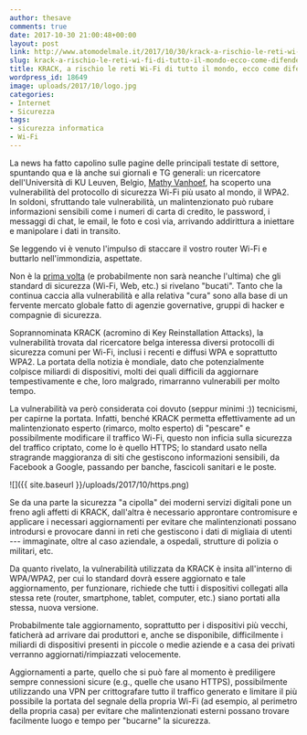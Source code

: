 ```yaml
---
author: thesave
comments: true
date: 2017-10-30 21:00:48+00:00
layout: post
link: http://www.atomodelmale.it/2017/10/30/krack-a-rischio-le-reti-wi-fi-di-tutto-il-mondo-ecco-come-difendersi/
slug: krack-a-rischio-le-reti-wi-fi-di-tutto-il-mondo-ecco-come-difendersi
title: KRACK, a rischio le reti Wi-Fi di tutto il mondo, ecco come difendersi
wordpress_id: 18649
image: uploads/2017/10/logo.jpg
categories:
- Internet
- Sicurezza
tags:
- sicurezza informatica
- Wi-Fi
---
```


La news ha fatto capolino sulle pagine delle principali testate di settore, spuntando qua e là anche sui giornali e TG generali: un ricercatore dell'Università di KU Leuven, Belgio, [Mathy Vanhoef](https://www.eff.org/deeplinks/2017/10/krack-vulnerability-what-you-need-know), ha scoperto una vulnerabilità del protocollo di sicurezza Wi-Fi più usato al mondo, il WPA2. In soldoni, sfruttando tale vulnerabilità, un malintenzionato può rubare informazioni sensibili come i numeri di carta di credito, le password, i messaggi di chat, le email, le foto e così via, arrivando addirittura a iniettare e manipolare i dati in transito.

Se leggendo vi è venuto l'impulso di staccare il vostro router Wi-Fi e buttarlo nell'immondizia, aspettate.

Non è la [prima volta](/2010/11/28/codice-alice-wpa-aperto-il-codice-delle-reti-wireless-di-telecom-parte-i/) (e probabilmente non sarà neanche l'ultima) che gli standard di sicurezza (Wi-Fi, Web, etc.) si rivelano "bucati". Tanto che la continua caccia alla vulnerabilità e alla relativa "cura" sono alla base di un fervente mercato globale fatto di agenzie governative, gruppi di hacker e compagnie di sicurezza.

Soprannominata KRACK (acromino di Key Reinstallation Attacks), la vulnerabilità trovata dal ricercatore belga interessa diversi protocolli di sicurezza comuni per Wi-Fi, inclusi i recenti e diffusi WPA e soprattutto WPA2. La portata della notizia è mondiale, dato che potenzialmente colpisce miliardi di dispositivi, molti dei quali difficili da aggiornare tempestivamente e che, loro malgrado, rimarranno vulnerabili per molto tempo.

La vulnerabilità va però considerata coi dovuto (seppur minimi :)) tecnicismi, per capirne la portata. Infatti, benché KRACK permetta effettivamente ad un malintenzionato esperto (rimarco, molto esperto) di "pescare" e possibilmente modificare il traffico Wi-Fi, questo non inficia sulla sicurezza del traffico criptato, come lo è quello HTTPS; lo standard usato nella stragrande maggioranza di siti che gestiscono informazioni sensibili, da Facebook a Google, passando per banche, fascicoli sanitari e le poste.

![]({{ site.baseurl }}/uploads/2017/10/https.png)

Se da una parte la sicurezza "a cipolla" dei moderni servizi digitali pone un freno agli affetti di KRACK, dall'altra è necessario approntare contromisure e applicare i necessari aggiornamenti per evitare che malintenzionati possano introdursi e provocare danni in reti che gestiscono i dati di migliaia di utenti --- immaginate, oltre al caso aziendale, a ospedali, strutture di polizia o militari, etc.

Da quanto rivelato, la vulnerabilità utilizzata da KRACK è insita all'interno di WPA/WPA2, per cui lo standard dovrà essere aggiornato e tale aggiornamento, per funzionare, richiede che tutti i dispositivi collegati alla stessa rete (router, smartphone, tablet, computer, etc.) siano portati alla stessa, nuova versione.

Probabilmente tale aggiornamento, soprattutto per i dispositivi più vecchi, faticherà ad arrivare dai produttori e, anche se disponibile, difficilmente i miliardi di dispositivi presenti in piccole o medie aziende e a casa dei privati verranno aggiornati/rimpiazzati velocemente.

Aggiornamenti a parte, quello che si può fare al momento è prediligere sempre connessioni sicure (e.g., quelle che usano HTTPS), possibilmente utilizzando una VPN per crittografare tutto il traffico generato e limitare il più possibile la portata del segnale della propria Wi-Fi (ad esempio, al perimetro della propria casa) per evitare che malintenzionati esterni possano trovare facilmente luogo e tempo per "bucarne" la sicurezza.
